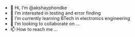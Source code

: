 - 👋 Hi, I’m @akshayphondke
- 👀 I’m interested in testing and error finding
- 🌱 I’m currently learning BTech in electronics engineering
- 💞️ I’m looking to collaborate on ...
- 📫 How to reach me ...

<!---
akshayphondke/akshayphondke is a ✨ special ✨ repository because its `README.md` (this file) appears on your GitHub profile.
You can click the Preview link to take a look at your changes.
--->
